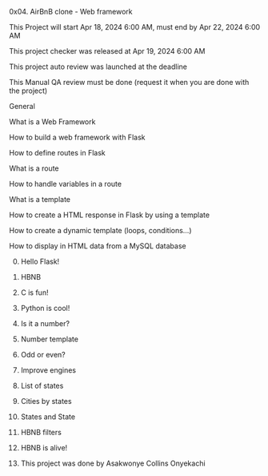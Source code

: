 0x04. AirBnB clone - Web framework

This Project will start Apr 18, 2024 6:00 AM, must end by Apr 22, 2024 6:00 AM

This project checker was released at Apr 19, 2024 6:00 AM

This project auto review was launched at the deadline

This Manual QA review must be done (request it when you are done with the project)

General

What is a Web Framework

How to build a web framework with Flask

How to define routes in Flask

What is a route

How to handle variables in a route

What is a template

How to create a HTML response in Flask by using a template

How to create a dynamic template (loops, conditions…)

How to display in HTML data from a MySQL database

0. Hello Flask!

1. HBNB

2. C is fun!

3. Python is cool!

4. Is it a number?

5. Number template

6. Odd or even?

7. Improve engines

8. List of states

9. Cities by states

10. States and State

11. HBNB filters

12. HBNB is alive!

13. This project was done by Asakwonye Collins Onyekachi
